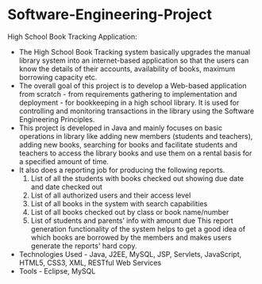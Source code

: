 # Software-Engineering-Project
High School Book Tracking Application:
* The High School Book Tracking system basically upgrades the manual library system into an internet-based application so that the users can know the details of their accounts, availability of books, maximum borrowing capacity etc.
* The overall goal of this project is to develop a Web-based application from scratch - from requirements gathering to implementation and deployment - for bookkeeping in a high school library. It is used for controlling and monitoring transactions in the library using the Software Engineering Principles. 
* This project is developed in Java and mainly focuses on basic operations in library like adding new members (students and teachers), adding new books, searching for books and facilitate students and teachers to access the library books and use them on a rental basis for a specified amount of time.
* It also does a reporting job for producing the following reports.
	1. List of all the students with books checked out showing due date and date
	checked out
	2. List of all authorized users and their access level
	3. List of all books in the system with search capabilities
	4. List of all books checked out by class or book name/number
	5. List of students and parents’ info with amount due
	This report generation functionality of the system helps to get a good idea of which books are borrowed by the members and makes users generate the reports' hard copy.
* Technologies Used - Java, J2EE, MySQL, JSP, Servlets, JavaScript, HTML5, CSS3, XML, RESTful Web Services
* Tools - Eclipse, MySQL
